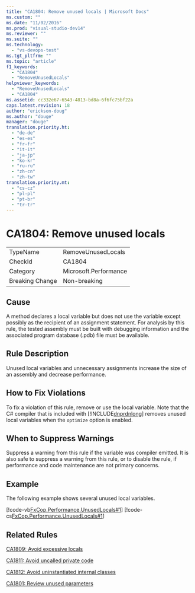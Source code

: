 ```yaml
---
title: "CA1804: Remove unused locals | Microsoft Docs"
ms.custom: ""
ms.date: "11/02/2016"
ms.prod: "visual-studio-dev14"
ms.reviewer: ""
ms.suite: ""
ms.technology: 
  - "vs-devops-test"
ms.tgt_pltfrm: ""
ms.topic: "article"
f1_keywords: 
  - "CA1804"
  - "RemoveUnusedLocals"
helpviewer_keywords: 
  - "RemoveUnusedLocals"
  - "CA1804"
ms.assetid: cc332e67-6543-4813-bd8a-6f6fc75bf22a
caps.latest.revision: 18
author: "erickson-doug"
ms.author: "douge"
manager: "douge"
translation.priority.ht: 
  - "de-de"
  - "es-es"
  - "fr-fr"
  - "it-it"
  - "ja-jp"
  - "ko-kr"
  - "ru-ru"
  - "zh-cn"
  - "zh-tw"
translation.priority.mt: 
  - "cs-cz"
  - "pl-pl"
  - "pt-br"
  - "tr-tr"
---
```

# CA1804: Remove unused locals
|||  
|-|-|  
|TypeName|RemoveUnusedLocals|  
|CheckId|CA1804|  
|Category|Microsoft.Performance|  
|Breaking Change|Non-breaking|  
  
## Cause  
 A method declares a local variable but does not use the variable except possibly as the recipient of an assignment statement. For analysis by this rule, the tested assembly must be built with debugging information and the associated program database (.pdb) file must be available.  
  
## Rule Description  
 Unused local variables and unnecessary assignments increase the size of an assembly and decrease performance.  
  
## How to Fix Violations  
 To fix a violation of this rule, remove or use the local variable. Note that the C# compiler that is included with [!INCLUDE[dnprdnlong](../code-quality/includes/dnprdnlong_md.md)] removes unused local variables when the `optimize` option is enabled.  
  
## When to Suppress Warnings  
 Suppress a warning from this rule if the variable was compiler emitted. It is also safe to suppress a warning from this rule, or to disable the rule, if performance and code maintenance are not primary concerns.  
  
## Example  
 The following example shows several unused local variables.  
  
 [!code-vb[FxCop.Performance.UnusedLocals#1](../code-quality/codesnippet/VisualBasic/ca1804-remove-unused-locals_1.vb)]
 [!code-cs[FxCop.Performance.UnusedLocals#1](../code-quality/codesnippet/CSharp/ca1804-remove-unused-locals_1.cs)]  
  
## Related Rules  
 [CA1809: Avoid excessive locals](../code-quality/ca1809-avoid-excessive-locals.md)  
  
 [CA1811: Avoid uncalled private code](../code-quality/ca1811-avoid-uncalled-private-code.md)  
  
 [CA1812: Avoid uninstantiated internal classes](../code-quality/ca1812-avoid-uninstantiated-internal-classes.md)  
  
 [CA1801: Review unused parameters](../code-quality/ca1801-review-unused-parameters.md)